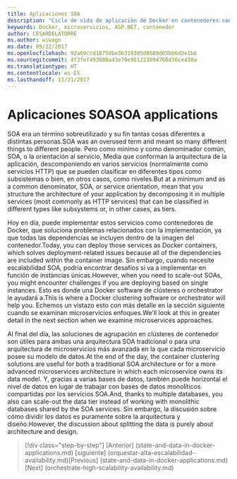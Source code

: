 ```yaml
---
title: Aplicaciones SOA
description: "Ciclo de vida de aplicación de Docker en contenedores con herramientas y plataforma de Microsoft"
keywords: Docker, microservicios, ASP.NET, contenedor
author: CESARDELATORRE
ms.author: wiwagn
ms.date: 09/22/2017
ms.openlocfilehash: 92a69ccd18759be3b319395d8609d65bb6d3e1b6
ms.sourcegitcommit: 4f3fef493080a43e70e951223894768d36ce430a
ms.translationtype: HT
ms.contentlocale: es-ES
ms.lasthandoff: 11/21/2017
---
```

# <a name="soa-applications"></a><span data-ttu-id="e26a5-104">Aplicaciones SOA</span><span class="sxs-lookup"><span data-stu-id="e26a5-104">SOA applications</span></span>

<span data-ttu-id="e26a5-105">SOA era un término sobreutilizado y su fin tantas cosas diferentes a distintas personas.</span><span class="sxs-lookup"><span data-stu-id="e26a5-105">SOA was an overused term and meant so many different things to different people.</span></span> <span data-ttu-id="e26a5-106">Pero como mínimo y como denominador común, SOA, o la orientación al servicio, Media que conforman la arquitectura de la aplicación, descomponiendo en varios servicios (normalmente como servicios HTTP) que se pueden clasificar en diferentes tipos como subsistemas o bien, en otros casos, como niveles.</span><span class="sxs-lookup"><span data-stu-id="e26a5-106">But at a minimum and as a common denominator, SOA, or service orientation, mean that you structure the architecture of your application by decomposing it in multiple services (most commonly as HTTP services) that can be classified in different types like subsystems or, in other cases, as tiers.</span></span>

<span data-ttu-id="e26a5-107">Hoy en día, puede implementar estos servicios como contenedores de Docker, que soluciona problemas relacionados con la implementación, ya que todas las dependencias se incluyen dentro de la imagen del contenedor.</span><span class="sxs-lookup"><span data-stu-id="e26a5-107">Today, you can deploy those services as Docker containers, which solves deployment-related issues because all of the dependencies are included within the container image.</span></span> <span data-ttu-id="e26a5-108">Sin embargo, cuando necesite escalabilidad SOA, podría encontrar desafíos si va a implementar en función de instancias únicas.</span><span class="sxs-lookup"><span data-stu-id="e26a5-108">However, when you need to scale-out SOAs, you might encounter challenges if you are deploying based on single instances.</span></span> <span data-ttu-id="e26a5-109">Esto es donde una Docker software de clústeres o orchestrator le ayudará a.</span><span class="sxs-lookup"><span data-stu-id="e26a5-109">This is where a Docker clustering software or orchestrator will help you.</span></span> <span data-ttu-id="e26a5-110">Echemos un vistazo esto con más detalle en la sección siguiente cuando se examinan microservicios enfoques.</span><span class="sxs-lookup"><span data-stu-id="e26a5-110">We'll look at this in greater detail in the next section when we examine microservices approaches.</span></span>

<span data-ttu-id="e26a5-111">Al final del día, las soluciones de agrupación en clústeres de contenedor son útiles para ambas una arquitectura SOA tradicional o para una arquitectura de microservicios más avanzada en la que cada microservicio posee su modelo de datos.</span><span class="sxs-lookup"><span data-stu-id="e26a5-111">At the end of the day, the container clustering solutions are useful for both a traditional SOA architecture or for a more advanced microservices architecture in which each microservice owns its data model.</span></span> <span data-ttu-id="e26a5-112">Y, gracias a varias bases de datos, también puede horizontal el nivel de datos en lugar de trabajar con bases de datos monolíticos compartidas por los servicios SOA.</span><span class="sxs-lookup"><span data-stu-id="e26a5-112">And, thanks to multiple databases, you also can scale-out the data tier instead of working with monolithic databases shared by the SOA services.</span></span> <span data-ttu-id="e26a5-113">Sin embargo, la discusión sobre cómo dividir los datos es puramente sobre la arquitectura y diseño.</span><span class="sxs-lookup"><span data-stu-id="e26a5-113">However, the discussion about splitting the data is purely about architecture and design.</span></span>


>[!div class="step-by-step"]
<span data-ttu-id="e26a5-114">[Anterior] (state-and-data-in-docker-applications.md) [siguiente] (orquestar-alta-escalabilidad-availability.md)</span><span class="sxs-lookup"><span data-stu-id="e26a5-114">[Previous] (state-and-data-in-docker-applications.md) [Next] (orchestrate-high-scalability-availability.md)</span></span>
